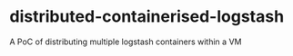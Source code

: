 # distributed-containerised-logstash
A PoC of distributing multiple logstash containers within a VM
